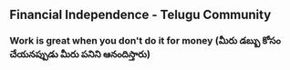 ## Financial Independence - Telugu Community

### Work is great when you don't do it for money (మీరు డబ్బు కోసం చేయనప్పుడు మీరు పనిని ఆనందిస్తారు)

